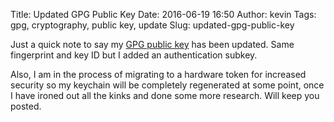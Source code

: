 Title: Updated GPG Public Key
Date: 2016-06-19 16:50
Author: kevin
Tags: gpg, cryptography, public key, update
Slug: updated-gpg-public-key

Just a quick note to say my [GPG public key](/misc/kevinatkevinisageekdotorg.gpg.asc) has been updated. Same fingerprint and key ID but I added an authentication subkey.

Also, I am in the process of migrating to a hardware token for increased security so my keychain will be completely regenerated at some point, once I have ironed out all the kinks and done some more research. Will keep you posted.